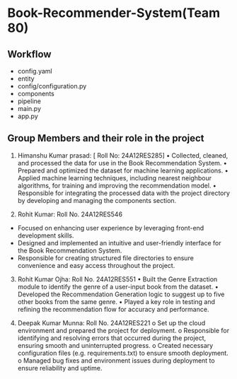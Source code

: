 # Book-Recommender-System(Team 80)

## Workflow

- config.yaml
- entity
- config/configuration.py
- components
- pipeline
- main.py
- app.py


## Group Members and their role in the project
1.	Himanshu Kumar prasad: [ Roll No: 24A12RES285]
•	Collected, cleaned, and processed the data for use in the Book Recommendation System.
•	Prepared and optimized the dataset for machine learning applications.
•	Applied machine learning techniques, including nearest neighbour algorithms, for training and improving the recommendation model.
•	Responsible for integrating the processed data with the project directory by developing and managing the components section.



2. Rohit Kumar:  Roll No. 24A12RES546
-	Focused on enhancing user experience by leveraging front-end    development skills.
-	Designed and implemented an intuitive and user-friendly interface for the Book Recommendation System.
-	Responsible for creating structured file directories to ensure convenience and easy access throughout the project.

3. Rohit Kumar Ojha:  Roll No. 24A12RES551
•	Built the Genre Extraction module to identify the genre of a user-input book from the dataset.
•	Developed the Recommendation Generation logic to suggest up to five other books from the same genre.
•	Played a key role in testing and refining the recommendation flow for accuracy and performance.

4. Deepak Kumar Munna: Roll No. 24A12RES221
o	Set up the cloud environment and prepared the project for deployment.
o	Responsible for identifying and resolving errors that occurred during the project, ensuring smooth and uninterrupted progress.
o	Created necessary configuration files (e.g. requirements.txt) to ensure smooth deployment. 
o	Managed bug fixes and environment issues during deployment to ensure reliability and uptime.








